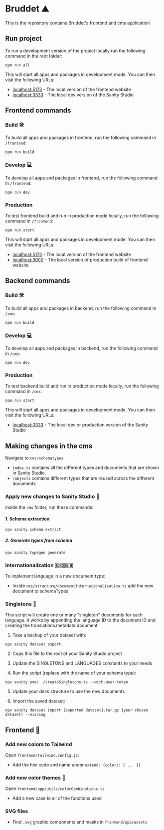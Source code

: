 # Bruddet ⛰

This is the repository contains Bruddet's frontend and cms application

## Run project
To run a development version of the project locally run the following command in the root folder:
```
npm run all
```
This will start all apps and packages in development mode. You can then visit the following URLs:

- [localhost:5173](http://localhost:5173) - The local version of the frontend website
- [localhost:3333](http://localhost:3333) - The local dev version of the Sanity Studio

## Frontend commands

### Build 🛠️

To build all apps and packages in frontend, run the following command in ```/frontend```:

```
npm run build
```

### Develop 💻

To develop all apps and packages in frontend, run the following command in ```/frontend```:

```
npm run dev
```

### Production
To test frontend build and run in production mode locally, run the following command in ```/frontend```:
```
npm run start
```

This will start all apps and packages in development mode. You can then visit the following URLs:

- [localhost:5173](http://localhost:5173) - The local version of the frontend website
- [localhost:3000](http://localhost:3000) - The local version of production build of frontend website

## Backend commands

### Build 🛠️

To build all apps and packages in backend, run the following command in ```/cms```:

```
npm run build
```

### Develop 💻

To develop all apps and packages in backend, run the following command in ```/cms```:

```
npm run dev
```

### Production
To test backend build and run in production mode locally, run the following command in ```/cms```:
```
npm run start
```
This will start all apps and packages in development mode. You can then visit the following URLs:

- [localhost:3333](http://localhost:3333) - The local dev or production version of the Sanity Studio

## Making changes in the cms

Navigate to `cms/schematypes`

- `index.ts` contains all the different types and documents that are shown in Sanity Studio.
- `/objects` contains different types that are reused across the different documents

### Apply new changes to Sanity Studio 📂

Inside the `cms` folder, run these commands:

#### 1. Schema extraction

```
npx sanity schema extract
```

##### 2. Generate types from schema

```
npx sanity typegen generate
```

### Internationalization 🇳🇴🇬🇧

To implement language in a new document type:

- Inside `cms/structure/documentInternationalization.ts` add the new document to schemaTypes

### Singletons 📄

This script will create one or many "singleton" documents for each language. It works by appending the language ID to the document ID and creating the translations.metadata document

1. Take a backup of your dataset with:

```
npx sanity dataset export
```

2. Copy this file to the root of your Sanity Studio project

3. Update the SINGLETONS and LANGUAGES constants to your needs

4. Run the script (replace <schema-type> with the name of your schema type):

```
npx sanity exec ./createSingletons.ts --with-user-token
```

5. Update your desk structure to use the new documents

6. Import the saved dataset:

```
npx sanity dataset import [exported dataset].tar.gz [your chosen dataset] --missing
```

## Frontend 💅

### Add new colors to Tailwind

Open `frontend/tailwind.config.js`:

- Add the hex code and name under ```extend: {colors: { ... }}```

### Add new color themes 🎨

Open `frontend/app/utils/colorCombinations.ts`

- Add a new case to all of the functions used

### SVG files

- Find `.svg` graphic components and masks in `frontend/app/assets`

